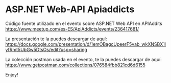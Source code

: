 # ASP.NET Web-API Apiaddicts
Código fuente utilizado en el evento sobre ASP.NET Web API en APIAddits
https://www.meetup.com/es-ES/ApiAddicts/events/236417681/

La presentación te la puedes descargar de aquí:
https://docs.google.com/presentation/d/1emOBagcUpeerF5vab_wkXNSBX1lyfRmt5UbGw5DtsOs/edit?usp=sharing 

La colección postman usada en el evento, te la puedes descargar de aquí:
https://www.getpostman.com/collections/076584fbb821cd6d6155

Enjoy!
